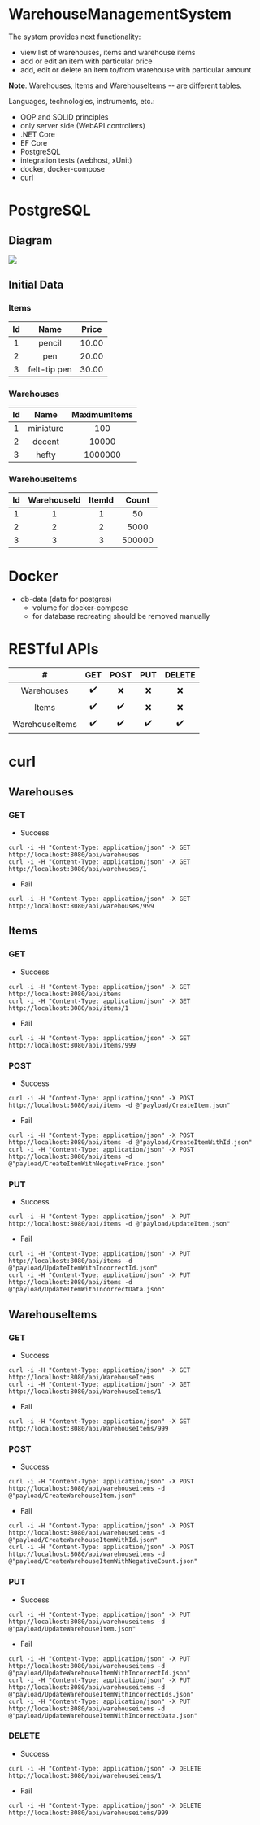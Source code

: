 # WarehouseManagementSystem

The system provides next functionality:
- view list of warehouses, items and warehouse items
- add or edit an item with particular price
- add, edit or delete an item to/from warehouse with particular amount

**Note**. Warehouses, Items and WarehouseItems -- are different tables.

Languages, technologies, instruments, etc.:
- OOP and SOLID principles
- only server side (WebAPI controllers)
- .NET Core
- EF Core
- PostgreSQL
- integration tests (webhost, xUnit)
- docker, docker-compose
- curl

# PostgreSQL
## Diagram

![](Diagram.png)

## Initial Data
### Items

| Id | Name          | Price |
|:--:|:-------------:|:-----:|
| 1  | pencil        | 10.00 |
| 2  | pen           | 20.00 |
| 3  | felt-tip pen  | 30.00 |

### Warehouses

| Id | Name      | MaximumItems  |
|:--:|:---------:|:-------------:|
| 1  | miniature | 100           |
| 2  | decent    | 10000         |
| 3  | hefty     | 1000000       |

### WarehouseItems

| Id | WarehouseId   | ItemId    | Count     |
|:--:|:-------------:|:---------:|:---------:|
| 1  | 1             | 1         | 50        |
| 2  | 2             | 2         | 5000      |
| 3  | 3             | 3         | 500000    |

# Docker

- db-data (data for postgres)
  - volume for docker-compose
  - for database recreating should be removed manually

# RESTful APIs

| #                 | GET                   | POST                  | PUT                   | DELETE                |
|:-----------------:|:---------------------:|:---------------------:|:---------------------:|:---------------------:|
| Warehouses        | :heavy_check_mark:    | :x:                   | :x:                   | :x:                   |
| Items             | :heavy_check_mark:    | :heavy_check_mark:    | :x:                   | :x:                   |
| WarehouseItems    | :heavy_check_mark:    | :heavy_check_mark:    | :heavy_check_mark:    | :heavy_check_mark:    |

# curl
## Warehouses
### GET

- Success
```
curl -i -H "Content-Type: application/json" -X GET http://localhost:8080/api/warehouses
curl -i -H "Content-Type: application/json" -X GET http://localhost:8080/api/warehouses/1
```
- Fail
```
curl -i -H "Content-Type: application/json" -X GET http://localhost:8080/api/warehouses/999
```

## Items
### GET

- Success
```
curl -i -H "Content-Type: application/json" -X GET http://localhost:8080/api/items
curl -i -H "Content-Type: application/json" -X GET http://localhost:8080/api/items/1
```
- Fail
```
curl -i -H "Content-Type: application/json" -X GET http://localhost:8080/api/items/999
```

### POST

- Success
```
curl -i -H "Content-Type: application/json" -X POST http://localhost:8080/api/items -d @"payload/CreateItem.json"
```
- Fail
```
curl -i -H "Content-Type: application/json" -X POST http://localhost:8080/api/items -d @"payload/CreateItemWithId.json"
curl -i -H "Content-Type: application/json" -X POST http://localhost:8080/api/items -d @"payload/CreateItemWithNegativePrice.json"
```

### PUT

- Success
```
curl -i -H "Content-Type: application/json" -X PUT http://localhost:8080/api/items -d @"payload/UpdateItem.json"
```
- Fail
```
curl -i -H "Content-Type: application/json" -X PUT http://localhost:8080/api/items -d @"payload/UpdateItemWithIncorrectId.json"
curl -i -H "Content-Type: application/json" -X PUT http://localhost:8080/api/items -d @"payload/UpdateItemWithIncorrectData.json"
```

## WarehouseItems
### GET

- Success
```
curl -i -H "Content-Type: application/json" -X GET http://localhost:8080/api/WarehouseItems
curl -i -H "Content-Type: application/json" -X GET http://localhost:8080/api/WarehouseItems/1
```
- Fail
```
curl -i -H "Content-Type: application/json" -X GET http://localhost:8080/api/WarehouseItems/999
```

### POST

- Success
```
curl -i -H "Content-Type: application/json" -X POST http://localhost:8080/api/warehouseitems -d @"payload/CreateWarehouseItem.json"
```
- Fail
```
curl -i -H "Content-Type: application/json" -X POST http://localhost:8080/api/warehouseitems -d @"payload/CreateWarehouseItemWithId.json"
curl -i -H "Content-Type: application/json" -X POST http://localhost:8080/api/warehouseitems -d @"payload/CreateWarehouseItemWithNegativeCount.json"
```

### PUT

- Success
```
curl -i -H "Content-Type: application/json" -X PUT http://localhost:8080/api/warehouseitems -d @"payload/UpdateWarehouseItem.json"
```
- Fail
```
curl -i -H "Content-Type: application/json" -X PUT http://localhost:8080/api/warehouseitems -d @"payload/UpdateWarehouseItemWithIncorrectId.json"
curl -i -H "Content-Type: application/json" -X PUT http://localhost:8080/api/warehouseitems -d @"payload/UpdateWarehouseItemWithIncorrectIds.json"
curl -i -H "Content-Type: application/json" -X PUT http://localhost:8080/api/warehouseitems -d @"payload/UpdateWarehouseItemWithIncorrectData.json"
```

### DELETE

- Success
```
curl -i -H "Content-Type: application/json" -X DELETE http://localhost:8080/api/warehouseitems/1
```
- Fail
```
curl -i -H "Content-Type: application/json" -X DELETE http://localhost:8080/api/warehouseitems/999
```